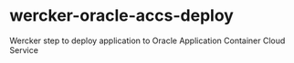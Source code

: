 # wercker-oracle-accs-deploy
Wercker step to deploy application to Oracle Application Container Cloud Service
